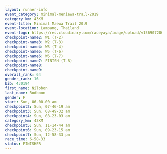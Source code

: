 ```yaml
---
layout: runner-info 
event_category: minimal-meniewa-trail-2019 
category_km: 43KM
event-title: Minimal Maewa Trail 2019 
event-location: Lampang, Thailand 
event-logo: https://res.cloudinary.com/raceyaya/image/upload/v1569072805/logo/minimal-trail_ktnvsp.jpg 
checkpoint-name2: W1 (T-2) 
checkpoint-name3: W2 (T-3) 
checkpoint-name4: W3 (T-4) 
checkpoint-name5: W5 (T-6) 
checkpoint-name6: W6 (T-7) 
checkpoint-name7: FINISH (T-8) 
checkpoint-name8: 
checkpoint-name9: 
overall_rank: 64
gender_rank: 16
bib: 430194
first_name: Nilobon
last_name: Rodboon
gender: F
start: Sun, 06-00-00 am
checkpoint2: Sun, 07-46-19 am
checkpoint3: Sun, 08-49-32 am
checkpoint4: Sun, 08-23-03 am
category_km: 43KM
checkpoint5: Sun, 11-14-44 am
checkpoint6: Sun, 09-23-15 am
checkpoint7: Sun, 12-58-33 pm
race_time: 6-58-33
status: FINISHER
---
```

